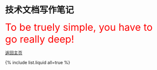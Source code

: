 # 技术文档写作笔记  

<font size=6 color=red >To be truely simple, you have to go really deep!</font>

[返回主页](https://grace-li-cam.github.io/)


{% include list.liquid all=true %}